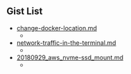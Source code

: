 ## Gist List

- [change-docker-location.md](https://gist.github.com/pollenjp/f1ad885c0f421bdfa3fbbbddb3e95017)
  - <script src="https://gist.github.com/pollenjp/f1ad885c0f421bdfa3fbbbddb3e95017.js"></script>
- [network-traffic-in-the-terminal.md](https://gist.github.com/pollenjp/455b7648054ba1e2681f205d56c2325d)
  - <script src="https://gist.github.com/pollenjp/455b7648054ba1e2681f205d56c2325d.js"></script>
- [20180929_aws_nvme-ssd_mount.md](https://gist.github.com/pollenjp/14f85668d04f2aa3f3986e8b7112464c)
  - <script src="https://gist.github.com/pollenjp/14f85668d04f2aa3f3986e8b7112464c.js"></script>
